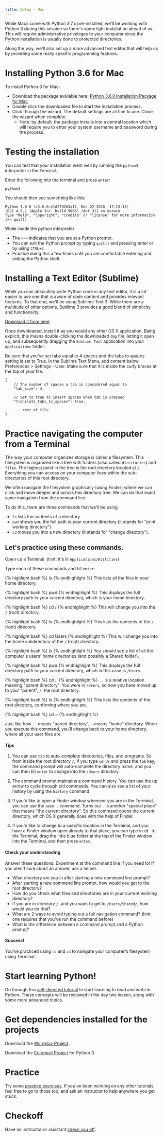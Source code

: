 ```yaml
---
title: Setup - Mac
---
```


While Macs come with Python 2.7.x pre-installed, we'll be working with Python 3 during this session so there's some light installation ahead of us. This will require administrative priveleges to your computer since the Python installation is usually done to protected directories.

Along the way, we'll also set up a more advanced text editor that will help us by providing some really specific programming features.

# Installing Python 3.6 for Mac

To install Python 3 for Mac:

* Download the package available here: [Python 3.6.0 Installation Package for Mac](https://www.python.org/ftp/python/3.6.0/python-3.6.0-macosx10.6.pkg)
* Double click the downloaded file to start the installation process.
* Click through the wizard. The default settings are all fine to use. Close the wizard when complete.
  * Note: by default, the package installs into a central location which will require you to enter your system username and password during the process.

# Testing the installation

You can test that your installation went well by running the `python3` interpreter in the `Terminal`. 

Enter the following into the terminal and press `enter`:

    python3

You should then see something like this:

    Python 3.6.0 (v3.6.0:41df79263a11, Dec 22 2016, 17:23:13) 
    [GCC 4.2.1 (Apple Inc. build 5666) (dot 3)] on darwin
    Type "help", "copyright", "credits" or "license" for more information.
    >>> quit()

While inside the python interpreter:

* The `>>>` indicates that you are at a Python prompt.
* You can exit the Python prompt by typing `quit()` and pressing enter or by using `CTRL+d`. 
* Practice doing this a few times until you are comfortable entering and exiting the Python shell.

# Installing a Text Editor (Sublime)

While you can absolutely write Python code in any text editor, it is a lot easier to use one that is aware of code content and provides relevant features. To that end, we'll be using Sublime Text 3. While there are a multitude of other options, Sublime 3 provides a good blend of simplicity and functionality.

[Download it from here](http://www.sublimetext.com/3)

Once downloaded, install it as you would any other OS X application. Being explicit, this means double-clicking the downloaded `dmg` file, letting it open up, and subsequently dragging the `Sublime Text` application into your `Applications` folder.

Be sure that you've set tabs equal to 4 spaces and the tabs to spaces setting is set to True.  In the Sublime Text Menu, add content below Preferences > Settings - User. Make sure that it is inside the curly braces at the top of your file.

~~~
{
    // The number of spaces a tab is considered equal to
    "tab_size": 4,

    // Set to true to insert spaces when tab is pressed
    "translate_tabs_to_spaces": true,

    ... rest of file
}
~~~

# Practice navigating the computer from a Terminal

The way your computer organizes storage is called a filesystem. This filesystem is organized like a tree with folders (also called `directories`) and `files`. The highest point in the tree is the _root_ directory located at `/`. Everything you can access on your computer lives within the sub-directories of this root directory.

We often navigate the filesystem graphically (using Finder) where we can click and move deeper and across this directory tree. We can do that exact same navigation from the command line.

To do this, there are three commands that we'll be using:

  * `ls`  lists the contents of a directory
  * `pwd`  shows you the full path to your current directory (it stands for "print working directory")
  * `cd`  moves you into a new directory (it stands for "change directory").

## Let's practice using these commands.

Open up a Terminal. (hint: it's in `Applications/Utilities`)

Type each of these commands and hit `enter`:

{% highlight bash %}
ls
{% endhighlight %}
This lists all the files in your home directory.

{% highlight bash %}
pwd
{% endhighlight %}
This displays the full directory path to your current directory, which is your home directory.

{% highlight bash %}
cd /
{% endhighlight %}
This will change you into the `/` (root) directory.

{% highlight bash %}
ls
{% endhighlight %}
This lists the contents of the `/` (root) directory.

{% highlight bash %}
cd Users
{% endhighlight %}
This will change you into the home subdirectory of the `/` (root) directory.

{% highlight bash %}
ls
{% endhighlight %}
You should see a list of all the computer's users' home directories (and possibly a Shared folder).

{% highlight bash %}
pwd
{% endhighlight %}
This displays the full directory path to your current directory, which in this case is `/Users`.

{% highlight bash %}
cd ..
{% endhighlight %}
`..` is a relative location meaning "parent directory". You were in `/Users`, so now you have moved up to your "parent", `/`, the root directory.

{% highlight bash %}
ls
{% endhighlight %}
This lists the contents of the root directory, confirming where you are.

{% highlight bash %}
cd ~
{% endhighlight %}

Just like how `..` means "parent directory", `~` means "home" directory. When you execute this command, you'll change back to your home directory, where all your user files are.

#### Tips

1. You can use `tab` to auto-complete directories, files, and programs. So from inside the root directory `/`, if you type `cd Us` and press the `tab` key, the command prompt will auto-complete the directory name, and you can then hit `enter` to change into the `/Users` directory.

2. The command prompt maintains a command history. You can use the up arrow to cycle through old commands. You can also see a list of your history by using the `history` command.

3. If you'd like to open a Finder window wherever you are in the Terminal, you can use the `open .` command. Turns out `.` is another "special place" that means "the current directory". So this command opens the current directory, which OS X generally does with the help of Finder.

4. If you'd like to change to a specific location in the Terminal, and you have a Finder window open already to that place, you can type in `cd ` to the Terminal, drag the little blue folder at the top of the Finder window into the Terminal, and then press `enter`.

#### Check your understanding

Answer these questions. Experiment at the command line if you need to! If you aren't sure about an answer, ask a helper.

* What directory are you in after starting a new command line prompt?
* After starting a new command line prompt, how would you get to the root directory?
* How do you check what files and directories are in your current working directory?
* If you are in directory `/`, and you want to get to `/Users/Shared/`, how would you do that?
* What are 2 ways to avoid typing out a full navigation command? (hint: one requires that you've run the command before)
* What is the difference between a command prompt and a Python prompt?


#### Success!

You've practiced using `ls` and `cd` to navigate your computer's filesystem using Terminal.

# Start learning Python!
Go through this [self-directed tutorial](/day_one_tutorial/) to start learning to read and write in Python. These concepts will be reviewed in the day two lesson, along with some more advanced topics.

# Get dependencies installed for the projects

Download the [Wordplay Project](https://github.com/PhillyPythonWorkshop/Wordplay/archive/master.zip).

Download the [Colorwall Project](https://github.com/PhillyPythonWorkshop/Colorwall3/archive/master.zip) for Python 3.  

# Practice
Try some [practice exercises](/practice/).  If you've been working on any other tutorials, feel free to go to those too, and ask an instructor to help anywhere you get stuck.

# Checkoff
Have an instructor or assistant [check you off](/setupcheckoff/).

